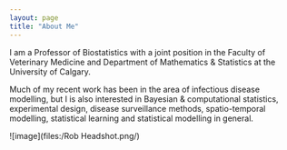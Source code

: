 ```yaml
---
layout: page
title: "About Me"
---
```


I am a Professor of Biostatistics with a joint position in the Faculty of Veterinary Medicine and Department of Mathematics & Statistics at the University of Calgary. 

Much of my recent work has been in the area of infectious disease modelling, but I is also interested in Bayesian & computational statistics, experimental design, disease surveillance methods, spatio-temporal modelling, statistical learning and statistical modelling in general. 


![image](files:/Rob Headshot.png/)
